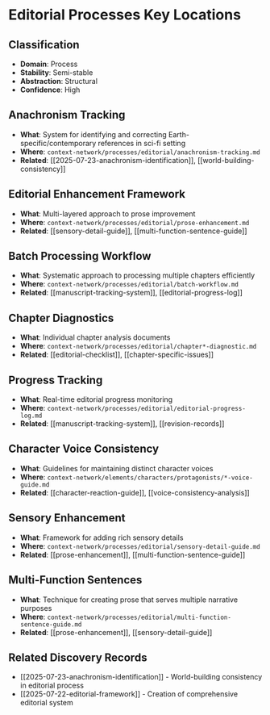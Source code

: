 # Editorial Processes Key Locations

## Classification
- **Domain**: Process
- **Stability**: Semi-stable
- **Abstraction**: Structural
- **Confidence**: High

## Anachronism Tracking
- **What**: System for identifying and correcting Earth-specific/contemporary references in sci-fi setting
- **Where**: `context-network/processes/editorial/anachronism-tracking.md`
- **Related**: [[2025-07-23-anachronism-identification]], [[world-building-consistency]]

## Editorial Enhancement Framework
- **What**: Multi-layered approach to prose improvement
- **Where**: `context-network/processes/editorial/prose-enhancement.md`
- **Related**: [[sensory-detail-guide]], [[multi-function-sentence-guide]]

## Batch Processing Workflow
- **What**: Systematic approach to processing multiple chapters efficiently
- **Where**: `context-network/processes/editorial/batch-workflow.md`
- **Related**: [[manuscript-tracking-system]], [[editorial-progress-log]]

## Chapter Diagnostics
- **What**: Individual chapter analysis documents
- **Where**: `context-network/processes/editorial/chapter*-diagnostic.md`
- **Related**: [[editorial-checklist]], [[chapter-specific-issues]]

## Progress Tracking
- **What**: Real-time editorial progress monitoring
- **Where**: `context-network/processes/editorial/editorial-progress-log.md`
- **Related**: [[manuscript-tracking-system]], [[revision-records]]

## Character Voice Consistency
- **What**: Guidelines for maintaining distinct character voices
- **Where**: `context-network/elements/characters/protagonists/*-voice-guide.md`
- **Related**: [[character-reaction-guide]], [[voice-consistency-analysis]]

## Sensory Enhancement
- **What**: Framework for adding rich sensory details
- **Where**: `context-network/processes/editorial/sensory-detail-guide.md`
- **Related**: [[prose-enhancement]], [[multi-function-sentence-guide]]

## Multi-Function Sentences
- **What**: Technique for creating prose that serves multiple narrative purposes
- **Where**: `context-network/processes/editorial/multi-function-sentence-guide.md`
- **Related**: [[prose-enhancement]], [[sensory-detail-guide]]

## Related Discovery Records
- [[2025-07-23-anachronism-identification]] - World-building consistency in editorial process
- [[2025-07-22-editorial-framework]] - Creation of comprehensive editorial system